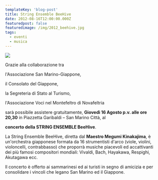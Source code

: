 ```yaml
---
templateKey: 'blog-post'
title: String Ensemble BeeHive
date: 2012-08-16T12:00:00.000Z
featuredpost: false
featuredimage: /img/2012_beehive.jpg
tags:
  - eventi
  - musica
---
```


![](/img/2012_beehive.jpg)

Grazie alla collaborazione tra 

l'Associazione San Marino-Giappone, 

il Consolato del Giappone, 

la Segreteria di Stato al Turismo, 

l'Associazione Voci nel Montefeltro di Novafeltria 

sarà possibile assistere gratuitamente, **Giovedì 16 Agosto p.v. alle ore 20,30** in Piazzetta Garibaldi – San Marino Città, al 

**concerto della STRING ENSEMBLE BeeHive**.

La String Ensemble BeeHive, diretta dal **Maestro Megumi Kinakajima**, è un'orchestra giapponese formata da 16 strumentisti d'arco (viole, violini, violoncelli, contrabbasso) che proporrà musiche piacevoli ed accattivanti dei più famosi compositori mondiali: Vivaldi, Bach, Hayakawa, Respighi, Akutagawa ecc.


Il concerto è offerto ai sammarinesi ed ai turisti in segno di amicizia e per consolidare i vincoli che legano San Marino ed il Giappone.